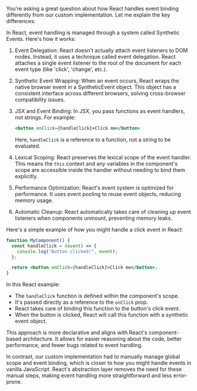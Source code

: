 You're asking a great question about how React handles event binding differently from our custom implementation. Let me explain the key differences:

In React, event handling is managed through a system called Synthetic Events. Here's how it works:

1. Event Delegation:
   React doesn't actually attach event listeners to DOM nodes. Instead, it uses a technique called event delegation. React attaches a single event listener to the root of the document for each event type (like 'click', 'change', etc.).

2. Synthetic Event Wrapping:
   When an event occurs, React wraps the native browser event in a SyntheticEvent object. This object has a consistent interface across different browsers, solving cross-browser compatibility issues.

3. JSX and Event Binding:
   In JSX, you pass functions as event handlers, not strings. For example:

   ```jsx
   <button onClick={handleClick}>Click me</button>
   ```

   Here, `handleClick` is a reference to a function, not a string to be evaluated.

4. Lexical Scoping:
   React preserves the lexical scope of the event handler. This means the `this` context and any variables in the component's scope are accessible inside the handler without needing to bind them explicitly.

5. Performance Optimization:
   React's event system is optimized for performance. It uses event pooling to reuse event objects, reducing memory usage.

6. Automatic Cleanup:
   React automatically takes care of cleaning up event listeners when components unmount, preventing memory leaks.

Here's a simple example of how you might handle a click event in React:

```jsx
function MyComponent() {
  const handleClick = (event) => {
    console.log("Button clicked!", event);
  };

  return <button onClick={handleClick}>Click me</button>;
}
```

In this React example:

- The `handleClick` function is defined within the component's scope.
- It's passed directly as a reference to the `onClick` prop.
- React takes care of binding this function to the button's click event.
- When the button is clicked, React will call this function with a synthetic event object.

This approach is more declarative and aligns with React's component-based architecture. It allows for easier reasoning about the code, better performance, and fewer bugs related to event handling.

In contrast, our custom implementation had to manually manage global scope and event binding, which is closer to how you might handle events in vanilla JavaScript. React's abstraction layer removes the need for these manual steps, making event handling more straightforward and less error-prone.
